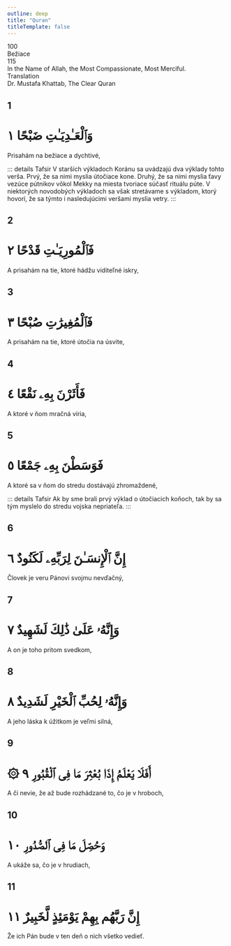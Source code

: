 ```yaml
---
outline: deep
title: "Quran"
titleTemplate: false
---
```


<!--CHAPTER INTRO-->
<div class="chapter-title-wrapper">
<div class="chapter-title">100</div>
<div class="chapter-title-slovak">Bežiace</div>
<div class="chapter-opening">115</div>
<div class="chapter-opening-slovak">In the Name of Allah, the Most Compassionate, Most Merciful.</div>
</div>

<div class="intro2-wrapper">
<div class="chapter-info-wrapper">
<div class="chapter-info-translation">Translation</div>
<div class="chapter-info-name">Dr. Mustafa Khattab, The Clear Quran</div>
</div>

</div>

## 1

<!-- CHAPTER NUMBERS -->
<Badge type="info" text="100:1" class="badge" />
<div>
<div class="main-verse" >
<!-- ARABIC -->
<h1 class="verse-arabic">وَٱلْعَـٰدِيَـٰتِ ضَبْحًا ١</h1>
</div>
<!-- ENGLISH -->
<p>Prisahám na bežiace a dychtivé,</p>
</div>
<!-- TAFSIR -->

::: details Tafsir
V starších výkladoch Koránu sa uvádzajú dva výklady tohto verša. Prvý, že sa nimi myslia útočiace kone. Druhý, že sa nimi myslia ťavy vezúce pútnikov vôkol Mekky na miesta tvoriace súčasť rituálu púte. V niektorých novodobých výkladoch sa však stretávame s výkladom, ktorý hovorí, že sa týmto i nasledujúcimi veršami myslia vetry.
:::

<div class="break"></div>

## 2

<!-- CHAPTER NUMBERS -->
<Badge type="info" text="100:2" class="badge" />
<div>
<div class="main-verse" >
<!-- ARABIC -->
<h1 class="verse-arabic">فَٱلْمُورِيَـٰتِ قَدْحًا ٢</h1>
</div>
<!-- ENGLISH -->
<p>A prisahám na tie, ktoré hádžu viditeľné iskry,</p>
</div>

<div class="break"></div>

## 3

<!-- CHAPTER NUMBERS -->
<Badge type="info" text="100:3" class="badge" />
<div>
<div class="main-verse" >
<!-- ARABIC -->
<h1 class="verse-arabic">فَٱلْمُغِيرَٰتِ صُبْحًا ٣</h1>
</div>
<!-- ENGLISH -->
<p>A prisahám na tie, ktoré útočia na úsvite,</p>
</div>

<div class="break"></div>

## 4

<!-- CHAPTER NUMBERS -->
<Badge type="info" text="100:4" class="badge" />
<div>
<div class="main-verse" >
<!-- ARABIC -->
<h1 class="verse-arabic">فَأَثَرْنَ بِهِۦ نَقْعًا ٤</h1>
</div>
<!-- ENGLISH -->
<p>A ktoré v ňom mračná víria,</p>
</div>

<div class="break"></div>

## 5

<!-- CHAPTER NUMBERS -->
<Badge type="info" text="100:5" class="badge" />
<div>
<div class="main-verse" >
<!-- ARABIC -->
<h1 class="verse-arabic">فَوَسَطْنَ بِهِۦ جَمْعًا ٥</h1>
</div>
<!-- ENGLISH -->
<p>A ktoré sa v ňom do stredu dostávajú zhromaždené,</p>
</div>
<!-- TAFSIR -->

::: details Tafsir
Ak by sme brali prvý výklad o útočiacich koňoch, tak by sa tým myslelo do stredu vojska nepriateľa.
:::

<div class="break"></div>

## 6

<!-- CHAPTER NUMBERS -->
<Badge type="info" text="100:6" class="badge" />
<div>
<div class="main-verse" >
<!-- ARABIC -->
<h1 class="verse-arabic">إِنَّ ٱلْإِنسَـٰنَ لِرَبِّهِۦ لَكَنُودٌ ٦</h1>
</div>
<!-- ENGLISH -->
<p>Človek je veru Pánovi svojmu nevďačný,</p>
</div>

<div class="break"></div>

## 7

<!-- CHAPTER NUMBERS -->
<Badge type="info" text="100:7" class="badge" />
<div>
<div class="main-verse" >
<!-- ARABIC -->
<h1 class="verse-arabic">وَإِنَّهُۥ عَلَىٰ ذَٰلِكَ لَشَهِيدٌ ٧</h1>
</div>
<!-- ENGLISH -->
<p>A on je toho pritom svedkom,</p>
</div>
<div class="break"></div>

## 8

<!-- CHAPTER NUMBERS -->
<Badge type="info" text="100:8" class="badge" />
<div>
<div class="main-verse" >
<!-- ARABIC -->
<h1 class="verse-arabic">وَإِنَّهُۥ لِحُبِّ ٱلْخَيْرِ لَشَدِيدٌ ٨</h1>
</div>
<!-- ENGLISH -->
<p>A jeho láska k úžitkom je veľmi silná,</p>
</div>
<div class="break"></div>

## 9

<!-- CHAPTER NUMBERS -->
<Badge type="info" text="100:9" class="badge" />
<div>
<div class="main-verse" >
<!-- ARABIC -->
<h1 class="verse-arabic">۞ أَفَلَا يَعْلَمُ إِذَا بُعْثِرَ مَا فِى ٱلْقُبُورِ ٩</h1>
</div>
<!-- ENGLISH -->
<p>A či nevie, že až bude rozhádzané to, čo je v hroboch,</p>
</div>
<div class="break"></div>

## 10

<!-- CHAPTER NUMBERS -->
<Badge type="info" text="100:10" class="badge" />
<div>
<div class="main-verse" >
<!-- ARABIC -->
<h1 class="verse-arabic">وَحُصِّلَ مَا فِى ٱلصُّدُورِ ١٠</h1>
</div>
<!-- ENGLISH -->
<p>A ukáže sa, čo je v hrudiach,</p>
</div>
<div class="break"></div>

## 11

<!-- CHAPTER NUMBERS -->
<Badge type="info" text="100:11" class="badge" />
<div>
<div class="main-verse" >
<!-- ARABIC -->
<h1 class="verse-arabic">إِنَّ رَبَّهُم بِهِمْ يَوْمَئِذٍ لَّخَبِيرٌ ١١</h1>
</div>
<!-- ENGLISH -->
<p>Že ich Pán bude v ten deň o nich všetko vedieť.</p>
</div>
